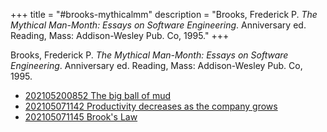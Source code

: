 +++
title = "#brooks-mythicalmm"
description = "Brooks, Frederick P. _The Mythical Man-Month: Essays on Software Engineering_. Anniversary ed. Reading, Mass: Addison-Wesley Pub. Co, 1995."
+++

Brooks, Frederick P. _The Mythical Man-Month: Essays on Software Engineering_. Anniversary ed. Reading, Mass: Addison-Wesley Pub. Co, 1995.

- [202105200852 The big ball of mud](/blips/202105200852-the-big-ball-of-mud)
- [202105071142 Productivity decreases as the company grows](/blips/202105071142-productivity-decreases-as-the-company-grows)
- [202105071145 Brook's Law](/blips/202105071145-brook-s-law)
